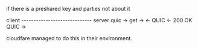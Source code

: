 if there is a preshared key and parties not about it

client ----------------------------- server
            quic ->
            get ->
            <- QUIC
            <- 200 OK
            QUIC ->

cloudfare managed to do this in their environment.
